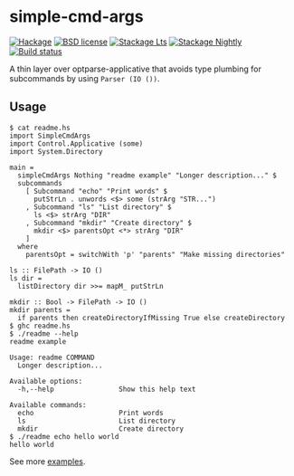 # simple-cmd-args

[![Hackage](https://img.shields.io/hackage/v/simple-cmd-args.svg)](https://hackage.haskell.org/package/simple-cmd-args)
[![BSD license](https://img.shields.io/badge/license-BSD-blue.svg)](LICENSE)
[![Stackage Lts](http://stackage.org/package/simple-cmd-args/badge/lts)](http://stackage.org/lts/package/simple-cmd-args)
[![Stackage Nightly](http://stackage.org/package/simple-cmd-args/badge/nightly)](http://stackage.org/nightly/package/simple-cmd-args)
[![Build status](https://secure.travis-ci.org/juhp/simple-cmd-args.svg)](https://travis-ci.org/juhp/simple-cmd-args)

A thin layer over optparse-applicative that avoids type plumbing for
subcommands by using `Parser (IO ())`.

## Usage

```console
$ cat readme.hs
import SimpleCmdArgs
import Control.Applicative (some)
import System.Directory

main =
  simpleCmdArgs Nothing "readme example" "Longer description..." $
  subcommands
    [ Subcommand "echo" "Print words" $
      putStrLn . unwords <$> some (strArg "STR...")
    , Subcommand "ls" "List directory" $
      ls <$> strArg "DIR"
    , Subcommand "mkdir" "Create directory" $
      mkdir <$> parentsOpt <*> strArg "DIR"
    ]
  where
    parentsOpt = switchWith 'p' "parents" "Make missing directories"

ls :: FilePath -> IO ()
ls dir =
  listDirectory dir >>= mapM_ putStrLn

mkdir :: Bool -> FilePath -> IO ()
mkdir parents =
  if parents then createDirectoryIfMissing True else createDirectory
$ ghc readme.hs
$ ./readme --help
readme example

Usage: readme COMMAND
  Longer description...

Available options:
  -h,--help                Show this help text

Available commands:
  echo                     Print words
  ls                       List directory
  mkdir                    Create directory
$ ./readme echo hello world
hello world
```


See more [examples](https://github.com/juhp/simple-cmd-args/tree/master/examples).
